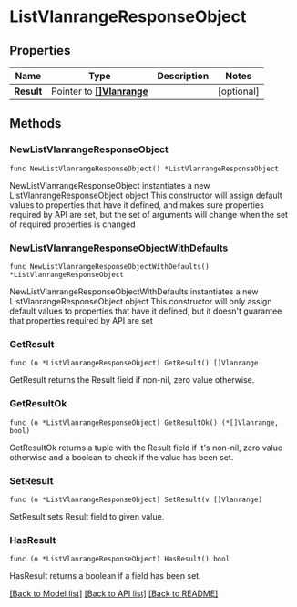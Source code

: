 # ListVlanrangeResponseObject

## Properties

Name | Type | Description | Notes
------------ | ------------- | ------------- | -------------
**Result** | Pointer to [**[]Vlanrange**](Vlanrange.md) |  | [optional] 

## Methods

### NewListVlanrangeResponseObject

`func NewListVlanrangeResponseObject() *ListVlanrangeResponseObject`

NewListVlanrangeResponseObject instantiates a new ListVlanrangeResponseObject object
This constructor will assign default values to properties that have it defined,
and makes sure properties required by API are set, but the set of arguments
will change when the set of required properties is changed

### NewListVlanrangeResponseObjectWithDefaults

`func NewListVlanrangeResponseObjectWithDefaults() *ListVlanrangeResponseObject`

NewListVlanrangeResponseObjectWithDefaults instantiates a new ListVlanrangeResponseObject object
This constructor will only assign default values to properties that have it defined,
but it doesn't guarantee that properties required by API are set

### GetResult

`func (o *ListVlanrangeResponseObject) GetResult() []Vlanrange`

GetResult returns the Result field if non-nil, zero value otherwise.

### GetResultOk

`func (o *ListVlanrangeResponseObject) GetResultOk() (*[]Vlanrange, bool)`

GetResultOk returns a tuple with the Result field if it's non-nil, zero value otherwise
and a boolean to check if the value has been set.

### SetResult

`func (o *ListVlanrangeResponseObject) SetResult(v []Vlanrange)`

SetResult sets Result field to given value.

### HasResult

`func (o *ListVlanrangeResponseObject) HasResult() bool`

HasResult returns a boolean if a field has been set.


[[Back to Model list]](../README.md#documentation-for-models) [[Back to API list]](../README.md#documentation-for-api-endpoints) [[Back to README]](../README.md)


